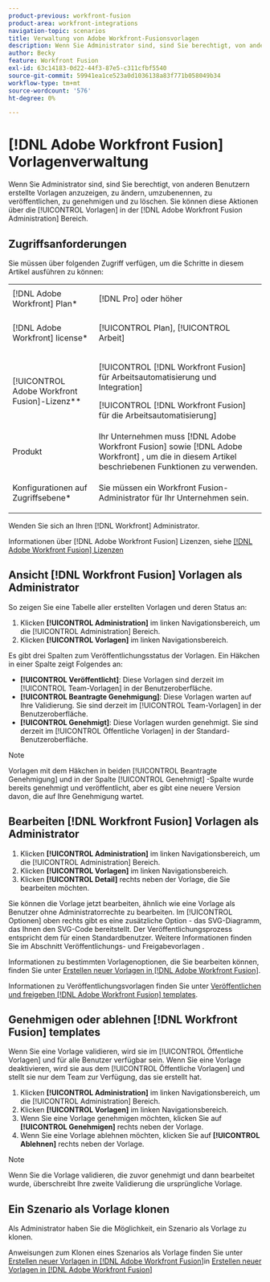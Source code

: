 ```yaml
---
product-previous: workfront-fusion
product-area: workfront-integrations
navigation-topic: scenarios
title: Verwaltung von Adobe Workfront-Fusionsvorlagen
description: Wenn Sie Administrator sind, sind Sie berechtigt, von anderen Benutzern erstellte Vorlagen anzuzeigen, zu ändern, umzubenennen, zu veröffentlichen, zu genehmigen und zu löschen. Sie können diese Aktionen über die [!UICONTROL Vorlagen] in der [!DNL Adobe Workfront Fusion Administration] Bereich.
author: Becky
feature: Workfront Fusion
exl-id: 63c14183-0d22-44f3-87e5-c311cfbf5540
source-git-commit: 59941ea1ce523a0d1036138a83f771b058049b34
workflow-type: tm+mt
source-wordcount: '576'
ht-degree: 0%

---
```


# [!DNL Adobe Workfront Fusion] Vorlagenverwaltung

Wenn Sie Administrator sind, sind Sie berechtigt, von anderen Benutzern erstellte Vorlagen anzuzeigen, zu ändern, umzubenennen, zu veröffentlichen, zu genehmigen und zu löschen. Sie können diese Aktionen über die [!UICONTROL Vorlagen] in der [!DNL Adobe Workfront Fusion Administration] Bereich.

## Zugriffsanforderungen

Sie müssen über folgenden Zugriff verfügen, um die Schritte in diesem Artikel ausführen zu können:

<table style="table-layout:auto"> 
 <col> 
 <col> 
 <tbody> 
  <tr> 
    <td role="rowheader">[!DNL Adobe Workfront] Plan*</td> 
   <td> <p>[!DNL Pro] oder höher</p> </td> 
  </tr>
   <tr data-mc-conditions="QuicksilverOrClassic.Draft mode"> 
    <td role="rowheader">[!DNL Adobe Workfront] license*</td> 
    <td> <p>[!UICONTROL Plan], [!UICONTROL Arbeit]</p> </td> 
   </tr>
  <tr> 
   <td role="rowheader">[!UICONTROL Adobe Workfront Fusion]-Lizenz**</td> 
  <td> <p>[!UICONTROL [!DNL Workfront Fusion] für Arbeitsautomatisierung und Integration] </p><p>[!UICONTROL [!DNL Workfront Fusion] für die Arbeitsautomatisierung] </p>  </td>  
  </tr> 
  <tr> 
   <td role="rowheader">Produkt</td> 
   <td>Ihr Unternehmen muss [!DNL Adobe Workfront Fusion] sowie [!DNL Adobe Workfront] , um die in diesem Artikel beschriebenen Funktionen zu verwenden.</td> 
  </tr> 
  <tr data-mc-conditions=""> 
   <td role="rowheader">Konfigurationen auf Zugriffsebene*</td> 
   <td> <p>Sie müssen ein Workfront Fusion-Administrator für Ihr Unternehmen sein.</p> </td> 
  </tr> 
 </tbody> 
</table>

Wenden Sie sich an Ihren [!DNL Workfront] Administrator.

Informationen über [!DNL Adobe Workfront Fusion] Lizenzen, siehe [[!DNL Adobe Workfront Fusion] Lizenzen](../../../workfront-fusion/get-started/license-automation-vs-integration.md)

## Ansicht [!DNL Workfront Fusion] Vorlagen als Administrator

So zeigen Sie eine Tabelle aller erstellten Vorlagen und deren Status an:

1. Klicken **[!UICONTROL Administration]** im linken Navigationsbereich, um die [!UICONTROL Administration] Bereich.
1. Klicken **[!UICONTROL Vorlagen]** im linken Navigationsbereich.

Es gibt drei Spalten zum Veröffentlichungsstatus der Vorlagen. Ein Häkchen in einer Spalte zeigt Folgendes an:

* **[!UICONTROL Veröffentlicht]**: Diese Vorlagen sind derzeit im [!UICONTROL Team-Vorlagen] in der Benutzeroberfläche.
* **[!UICONTROL Beantragte Genehmigung]**: Diese Vorlagen warten auf Ihre Validierung. Sie sind derzeit im [!UICONTROL Team-Vorlagen] in der Benutzeroberfläche.
* **[!UICONTROL Genehmigt]**: Diese Vorlagen wurden genehmigt. Sie sind derzeit im [!UICONTROL Öffentliche Vorlagen] in der Standard-Benutzeroberfläche.

>[!NOTE]
>
>Vorlagen mit dem Häkchen in beiden [!UICONTROL Beantragte Genehmigung] und in der Spalte [!UICONTROL Genehmigt] -Spalte wurde bereits genehmigt und veröffentlicht, aber es gibt eine neuere Version davon, die auf Ihre Genehmigung wartet.

## Bearbeiten [!DNL Workfront Fusion] Vorlagen als Administrator

1. Klicken **[!UICONTROL Administration]** im linken Navigationsbereich, um die [!UICONTROL Administration] Bereich.
1. Klicken **[!UICONTROL Vorlagen]** im linken Navigationsbereich.
1. Klicken **[!UICONTROL Detail]** rechts neben der Vorlage, die Sie bearbeiten möchten.

Sie können die Vorlage jetzt bearbeiten, ähnlich wie eine Vorlage als Benutzer ohne Administratorrechte zu bearbeiten. Im [!UICONTROL Optionen] oben rechts gibt es eine zusätzliche Option - das SVG-Diagramm, das Ihnen den SVG-Code bereitstellt. Der Veröffentlichungsprozess entspricht dem für einen Standardbenutzer. Weitere Informationen finden Sie im Abschnitt Veröffentlichungs- und Freigabevorlagen .

Informationen zu bestimmten Vorlagenoptionen, die Sie bearbeiten können, finden Sie unter [Erstellen neuer Vorlagen in [!DNL Adobe Workfront Fusion]](../../../workfront-fusion/scenarios/templates/create-new-fusion-templates.md).

Informationen zu Veröffentlichungsvorlagen finden Sie unter [Veröffentlichen und freigeben [!DNL Adobe Workfront Fusion] templates](../../../workfront-fusion/scenarios/templates/publish-and-share-fusion-templates.md).

## Genehmigen oder ablehnen [!DNL Workfront Fusion] templates

Wenn Sie eine Vorlage validieren, wird sie im [!UICONTROL Öffentliche Vorlagen] und für alle Benutzer verfügbar sein. Wenn Sie eine Vorlage deaktivieren, wird sie aus dem [!UICONTROL Öffentliche Vorlagen] und stellt sie nur dem Team zur Verfügung, das sie erstellt hat.

1. Klicken **[!UICONTROL Administration]** im linken Navigationsbereich, um die [!UICONTROL Administration] Bereich.
1. Klicken **[!UICONTROL Vorlagen]** im linken Navigationsbereich.
1. Wenn Sie eine Vorlage genehmigen möchten, klicken Sie auf **[!UICONTROL Genehmigen]** rechts neben der Vorlage.
1. Wenn Sie eine Vorlage ablehnen möchten, klicken Sie auf **[!UICONTROL Ablehnen]** rechts neben der Vorlage.

>[!NOTE]
>
>Wenn Sie die Vorlage validieren, die zuvor genehmigt und dann bearbeitet wurde, überschreibt Ihre zweite Validierung die ursprüngliche Vorlage.

## Ein Szenario als Vorlage klonen

Als Administrator haben Sie die Möglichkeit, ein Szenario als Vorlage zu klonen.

Anweisungen zum Klonen eines Szenarios als Vorlage finden Sie unter [Erstellen neuer Vorlagen in [!DNL Adobe Workfront Fusion]](../../../workfront-fusion/scenarios/templates/create-new-fusion-templates.md#create)in [Erstellen neuer Vorlagen in [!DNL Adobe Workfront Fusion]](../../../workfront-fusion/scenarios/templates/create-new-fusion-templates.md)
